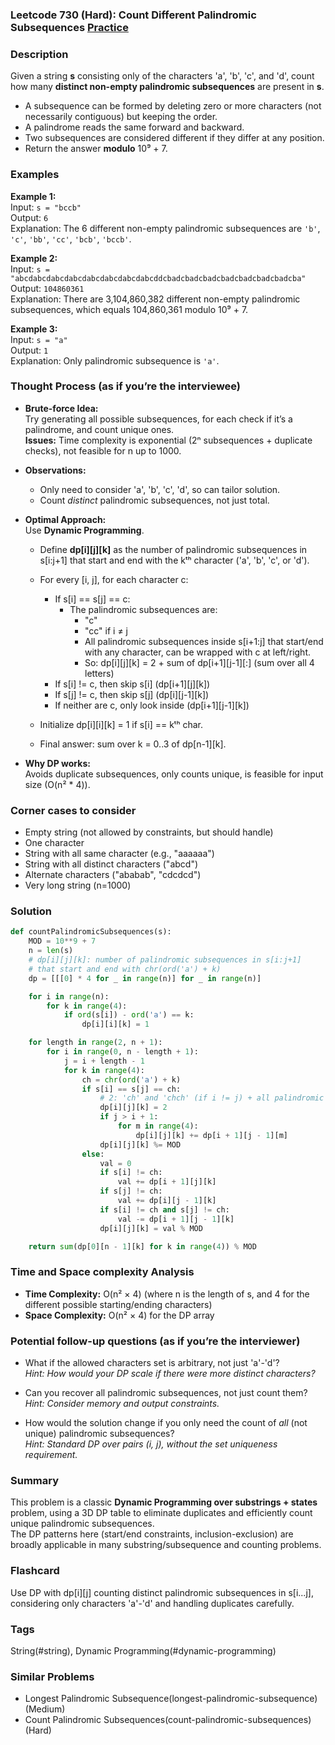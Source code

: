 ### Leetcode 730 (Hard): Count Different Palindromic Subsequences [Practice](https://leetcode.com/problems/count-different-palindromic-subsequences)

### Description  
Given a string **s** consisting only of the characters 'a', 'b', 'c', and 'd', count how many **distinct non-empty palindromic subsequences** are present in **s**.  
- A subsequence can be formed by deleting zero or more characters (not necessarily contiguous) but keeping the order.
- A palindrome reads the same forward and backward.
- Two subsequences are considered different if they differ at any position.
- Return the answer **modulo** 10⁹ + 7.

### Examples  

**Example 1:**  
Input: `s = "bccb"`  
Output: `6`  
Explanation: The 6 different non-empty palindromic subsequences are `'b'`, `'c'`, `'bb'`, `'cc'`, `'bcb'`, `'bccb'`.

**Example 2:**  
Input: `s = "abcdabcdabcdabcdabcdabcdabcdabcddcbadcbadcbadcbadcbadcbadcbadcba"`  
Output: `104860361`  
Explanation: There are 3,104,860,382 different non-empty palindromic subsequences, which equals 104,860,361 modulo 10⁹ + 7.

**Example 3:**  
Input: `s = "a"`  
Output: `1`  
Explanation: Only palindromic subsequence is `'a'`.

### Thought Process (as if you’re the interviewee)  

- **Brute-force Idea:**  
  Try generating all possible subsequences, for each check if it’s a palindrome, and count unique ones.  
  **Issues:** Time complexity is exponential (2ⁿ subsequences + duplicate checks), not feasible for n up to 1000.

- **Observations:**  
  - Only need to consider 'a', 'b', 'c', 'd', so can tailor solution.
  - Count *distinct* palindromic subsequences, not just total.

- **Optimal Approach:**  
  Use **Dynamic Programming**.  
  - Define **dp[i][j][k]** as the number of palindromic subsequences in s[i:j+1] that start and end with the kᵗʰ character ('a', 'b', 'c', or 'd').
  - For every [i, j], for each character c:
    - If s[i] == s[j] == c:
      - The palindromic subsequences are:
        - "c"
        - "cc" if i ≠ j
        - All palindromic subsequences inside s[i+1:j] that start/end with any character, can be wrapped with c at left/right.
        - So: dp[i][j][k] = 2 + sum of dp[i+1][j-1][:] (sum over all 4 letters)
    - If s[i] != c, then skip s[i] (dp[i+1][j][k])  
    - If s[j] != c, then skip s[j] (dp[i][j-1][k])
    - If neither are c, only look inside (dp[i+1][j-1][k])

  - Initialize dp[i][i][k] = 1 if s[i] == kᵗʰ char.
  - Final answer: sum over k = 0..3 of dp[n-1][k].

- **Why DP works:**  
  Avoids duplicate subsequences, only counts unique, is feasible for input size (O(n² \* 4)).

### Corner cases to consider  
- Empty string (not allowed by constraints, but should handle)
- One character
- String with all same character (e.g., "aaaaaa")
- String with all distinct characters ("abcd")
- Alternate characters ("ababab", "cdcdcd")
- Very long string (n=1000)

### Solution

```python
def countPalindromicSubsequences(s):
    MOD = 10**9 + 7
    n = len(s)
    # dp[i][j][k]: number of palindromic subsequences in s[i:j+1]
    # that start and end with chr(ord('a') + k)
    dp = [[[0] * 4 for _ in range(n)] for _ in range(n)]

    for i in range(n):
        for k in range(4):
            if ord(s[i]) - ord('a') == k:
                dp[i][i][k] = 1

    for length in range(2, n + 1):
        for i in range(0, n - length + 1):
            j = i + length - 1
            for k in range(4):
                ch = chr(ord('a') + k)
                if s[i] == s[j] == ch:
                    # 2: 'ch' and 'chch' (if i != j) + all palindromic subsequences inside
                    dp[i][j][k] = 2
                    if j > i + 1:
                        for m in range(4):
                            dp[i][j][k] += dp[i + 1][j - 1][m]
                    dp[i][j][k] %= MOD
                else:
                    val = 0
                    if s[i] != ch:
                        val += dp[i + 1][j][k]
                    if s[j] != ch:
                        val += dp[i][j - 1][k]
                    if s[i] != ch and s[j] != ch:
                        val -= dp[i + 1][j - 1][k]
                    dp[i][j][k] = val % MOD

    return sum(dp[0][n - 1][k] for k in range(4)) % MOD
```

### Time and Space complexity Analysis  

- **Time Complexity:** O(n² × 4) (where n is the length of s, and 4 for the different possible starting/ending characters)
- **Space Complexity:** O(n² × 4) for the DP array

### Potential follow-up questions (as if you’re the interviewer)  

- What if the allowed characters set is arbitrary, not just 'a'-'d'?  
  *Hint: How would your DP scale if there were more distinct characters?*

- Can you recover all palindromic subsequences, not just count them?  
  *Hint: Consider memory and output constraints.*

- How would the solution change if you only need the count of *all* (not unique) palindromic subsequences?  
  *Hint: Standard DP over pairs (i, j), without the set uniqueness requirement.*

### Summary
This problem is a classic **Dynamic Programming over substrings + states** problem, using a 3D DP table to eliminate duplicates and efficiently count unique palindromic subsequences.  
The DP patterns here (start/end constraints, inclusion-exclusion) are broadly applicable in many substring/subsequence and counting problems.


### Flashcard
Use DP with dp[i][j] counting distinct palindromic subsequences in s[i...j], considering only characters 'a'-'d' and handling duplicates carefully.

### Tags
String(#string), Dynamic Programming(#dynamic-programming)

### Similar Problems
- Longest Palindromic Subsequence(longest-palindromic-subsequence) (Medium)
- Count Palindromic Subsequences(count-palindromic-subsequences) (Hard)